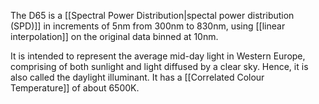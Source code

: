 The D65 is a [[Spectral Power Distribution|spectal power distribution (SPD)]] in increments of 5nm from 300nm to 830nm, using [[linear interpolation]] on the original data binned at 10nm.

It is intended to represent the average mid-day light in Western Europe, comprising of both sunlight and light diffused by a clear sky. Hence, it is also called the daylight illuminant. It has a [[Correlated Colour Temperature]] of about 6500K.